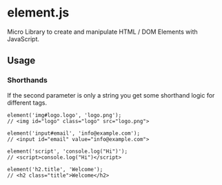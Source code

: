 # element.js
Micro Library to create and manipulate HTML / DOM Elements with JavaScript.

## Usage

### Shorthands

If the second parameter is only a string you get some shorthand logic for different tags.

```JS
element('img#logo.logo', 'logo.png');
// <img id="logo" class="logo" src="logo.png">

element('input#email', 'info@example.com');
// <input id="email" value="info@example.com">

element('script', 'console.log("Hi")');
// <script>console.log("Hi")</script>

element('h2.title', 'Welcome');
// <h2 class="title">Welcome</h2>
```